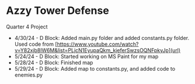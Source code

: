 # Azzy Tower Defense
Quarter 4 Project

+ 4/30/24 - D Block: Added main.py folder and added constants.py folder. Used code from [https://www.youtube.com/watch?v=Y82xjb8lW6M&list=PLjcN1EyupaQkm_kjeferSwzsOQNFpkyJp](url)
+ 5/24/24 - D Block: Started working on MS Paint for my map
+ 5/28/24 - D Block: Finished map
+ 5/29/24 - D Block: Added map to constants.py, and added code to enemies.py
